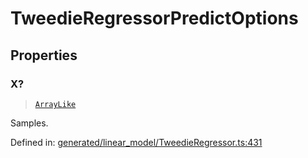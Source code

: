 # TweedieRegressorPredictOptions

## Properties

### X?

> [`ArrayLike`](../types/ArrayLike.md)

Samples.

Defined in:  [generated/linear\_model/TweedieRegressor.ts:431](https://github.com/transitive-bullshit/scikit-learn-ts/blob/92ab806/packages/sklearn/src/generated/linear_model/TweedieRegressor.ts#L431)
